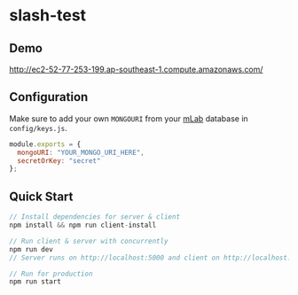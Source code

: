 # slash-test

## Demo
http://ec2-52-77-253-199.ap-southeast-1.compute.amazonaws.com/

## Configuration
Make sure to add your own `MONGOURI` from your [mLab](http://mlab.com) database in `config/keys.js`.

```javascript
module.exports = {
  mongoURI: "YOUR_MONGO_URI_HERE",
  secretOrKey: "secret"
};
```

## Quick Start

```javascript
// Install dependencies for server & client
npm install && npm run client-install

// Run client & server with concurrently
npm run dev
// Server runs on http://localhost:5000 and client on http://localhost:3000

// Run for production
npm run start
```
